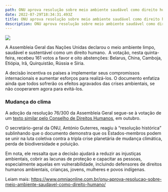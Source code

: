 ```yaml
---
path: ONU aprova resolução sobre meio ambiente saudável como direito humano
date: 2022-07-29T18:34:31.493Z
title: ONU aprova resolução sobre meio ambiente saudável como direito humano
description: ONU aprova resolução sobre meio ambiente saudável como direito humano
---
```

<!--StartFragment-->

![](https://www.omniaonline.com.br/wp-content/uploads/2022/07/Site-LinkedIn-Facebook-1-3.png)

A Assembleia Geral das Nações Unidas declarou o meio ambiente limpo, saudável e sustentável como um direito humano.  A votação, nesta quinta-feira, recebeu 161 votos a favor e oito abstenções: Belarus, China, Camboja, Etiópia, Irã, Quirquistão, Rússia e Síria.

A decisão incentiva os países a implementar seus compromissos internacionais e aumentar esforços para realizá-los. O documento enfatiza ainda que todos sofrerão os efeitos agravados das crises ambientais, se não cooperarem agora para evitá-los.

### Mudança do clima

A adoção da resolução 76/300 da Assembleia Geral segue-se à votação de um [texto similar pelo Conselho de Direitos Humanos](https://news.un.org/pt/story/2022/07/Acesso%20ao%20meio%20ambiente%20saud%C3%A1vel%20%C3%A9%20declarado%20um%20direito%20humano), em outubro.

O secretário-geral da ONU, António Guterres, reagiu à “resolução histórica” sublinhando que o documento demonstra que os Estados-membros podem se unir na luta coletiva contra a tripla crise planetária de mudança climática, perda de biodiversidade e poluição.

Em nota, ele ressalta que a decisão ajudará a reduzir as injustiças ambientais, cobrir as lacunas de proteção e capacitar as pessoas, especialmente aquelas em vulnerabilidade, incluindo defensores de direitos humanos ambientais, crianças, jovens, mulheres e povos indígenas.

Leiam mais: https://www.omniaonline.com.br/onu-aprova-resolucao-sobre-meio-ambiente-saudavel-como-direito-humano/

<!--EndFragment-->